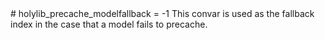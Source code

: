 <type name="holylib_precache_modelfallback" category="" is="convar">
	<summary>
		# holylib_precache_modelfallback = -1
		This convar is used as the fallback index in the case that a model fails to precache.  
	</summary>
</type>
